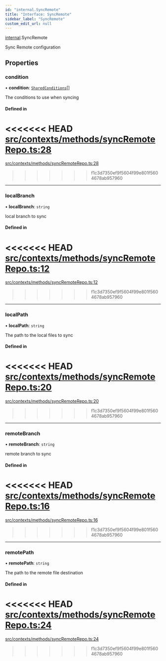 ```yaml
---
id: "internal.SyncRemote"
title: "Interface: SyncRemote"
sidebar_label: "SyncRemote"
custom_edit_url: null
---
```


[internal](../modules/internal.md).SyncRemote

Sync Remote configuration

## Properties

### condition

• **condition**: [`SharedConditions`](SharedConditions.md)[]

The conditions to use when syncing

#### Defined in

<<<<<<< HEAD
[src/contexts/methods/syncRemoteRepo.ts:28](https://github.com/Resnovas/smartcloud/blob/b9e22a9/src/contexts/methods/syncRemoteRepo.ts#L28)
=======
[src/contexts/methods/syncRemoteRepo.ts:28](https://github.com/Resnovas/smartcloud/blob/b91f5b4/src/contexts/methods/syncRemoteRepo.ts#L28)
>>>>>>> f1c3d7350ef9f5604f99e801f5604678ab957960

___

### localBranch

• **localBranch**: `string`

local branch to sync

#### Defined in

<<<<<<< HEAD
[src/contexts/methods/syncRemoteRepo.ts:12](https://github.com/Resnovas/smartcloud/blob/b9e22a9/src/contexts/methods/syncRemoteRepo.ts#L12)
=======
[src/contexts/methods/syncRemoteRepo.ts:12](https://github.com/Resnovas/smartcloud/blob/b91f5b4/src/contexts/methods/syncRemoteRepo.ts#L12)
>>>>>>> f1c3d7350ef9f5604f99e801f5604678ab957960

___

### localPath

• **localPath**: `string`

The path to the local files to sync

#### Defined in

<<<<<<< HEAD
[src/contexts/methods/syncRemoteRepo.ts:20](https://github.com/Resnovas/smartcloud/blob/b9e22a9/src/contexts/methods/syncRemoteRepo.ts#L20)
=======
[src/contexts/methods/syncRemoteRepo.ts:20](https://github.com/Resnovas/smartcloud/blob/b91f5b4/src/contexts/methods/syncRemoteRepo.ts#L20)
>>>>>>> f1c3d7350ef9f5604f99e801f5604678ab957960

___

### remoteBranch

• **remoteBranch**: `string`

remote branch to sync

#### Defined in

<<<<<<< HEAD
[src/contexts/methods/syncRemoteRepo.ts:16](https://github.com/Resnovas/smartcloud/blob/b9e22a9/src/contexts/methods/syncRemoteRepo.ts#L16)
=======
[src/contexts/methods/syncRemoteRepo.ts:16](https://github.com/Resnovas/smartcloud/blob/b91f5b4/src/contexts/methods/syncRemoteRepo.ts#L16)
>>>>>>> f1c3d7350ef9f5604f99e801f5604678ab957960

___

### remotePath

• **remotePath**: `string`

The path to the remote file destination

#### Defined in

<<<<<<< HEAD
[src/contexts/methods/syncRemoteRepo.ts:24](https://github.com/Resnovas/smartcloud/blob/b9e22a9/src/contexts/methods/syncRemoteRepo.ts#L24)
=======
[src/contexts/methods/syncRemoteRepo.ts:24](https://github.com/Resnovas/smartcloud/blob/b91f5b4/src/contexts/methods/syncRemoteRepo.ts#L24)
>>>>>>> f1c3d7350ef9f5604f99e801f5604678ab957960

